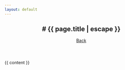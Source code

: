 ```yaml
---
layout: default
---
```


<header class="topic-header">
    <h2># {{ page.title | escape }}</h2>
    <a href="/digital-garden">Back</a>
</header>
{{ content }}
